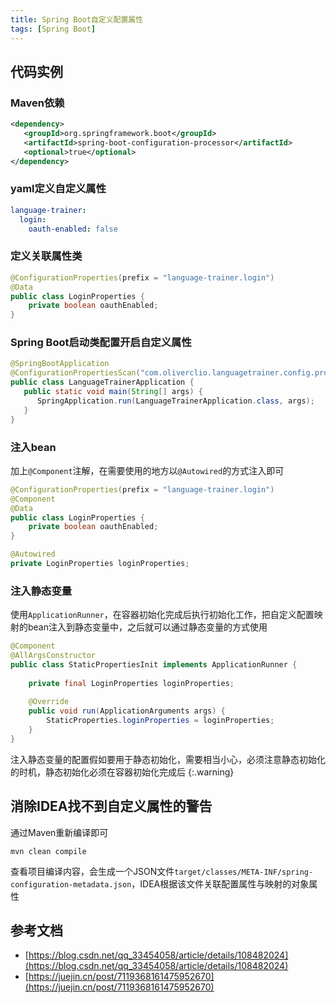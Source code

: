 ```yaml
---
title: Spring Boot自定义配置属性
tags: [Spring Boot]
---
```


## 代码实例

### Maven依赖

```xml
<dependency>  
   <groupId>org.springframework.boot</groupId>  
   <artifactId>spring-boot-configuration-processor</artifactId>  
   <optional>true</optional>  
</dependency>
```

### yaml定义自定义属性

```yml
language-trainer:  
  login:  
    oauth-enabled: false
```

### 定义关联属性类

```java
@ConfigurationProperties(prefix = "language-trainer.login")  
@Data  
public class LoginProperties {  
    private boolean oauthEnabled;  
}
```

### Spring Boot启动类配置开启自定义属性

```java
@SpringBootApplication  
@ConfigurationPropertiesScan("com.oliverclio.languagetrainer.config.properties")  
public class LanguageTrainerApplication {  
   public static void main(String[] args) {  
      SpringApplication.run(LanguageTrainerApplication.class, args);  
   }  
}
```

### 注入bean

加上`@Component`注解，在需要使用的地方以`@Autowired`的方式注入即可

```java
@ConfigurationProperties(prefix = "language-trainer.login")
@Component
@Data  
public class LoginProperties {  
    private boolean oauthEnabled;  
}
```

```java
@Autowired
private LoginProperties loginProperties;
```

### 注入静态变量

使用`ApplicationRunner`，在容器初始化完成后执行初始化工作，把自定义配置映射的bean注入到静态变量中，之后就可以通过静态变量的方式使用

```java
@Component  
@AllArgsConstructor  
public class StaticPropertiesInit implements ApplicationRunner {  
  
    private final LoginProperties loginProperties;  
  
    @Override  
    public void run(ApplicationArguments args) {  
        StaticProperties.loginProperties = loginProperties;  
    }  
}
```

注入静态变量的配置假如要用于静态初始化，需要相当小心，必须注意静态初始化的时机，静态初始化必须在容器初始化完成后
{:.warning}

## 消除IDEA找不到自定义属性的警告

通过Maven重新编译即可

```shell
mvn clean compile
```

查看项目编译内容，会生成一个JSON文件`target/classes/META-INF/spring-configuration-metadata.json`，IDEA根据该文件关联配置属性与映射的对象属性

## 参考文档

* [https://blog.csdn.net/qq_33454058/article/details/108482024](https://blog.csdn.net/qq_33454058/article/details/108482024)
* [https://juejin.cn/post/7119368161475952670](https://juejin.cn/post/7119368161475952670)